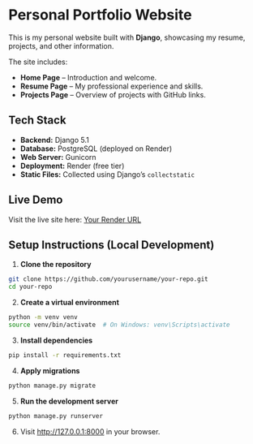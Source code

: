 # Personal Portfolio Website

This is my personal website built with **Django**, showcasing my resume, projects, and other information.  

The site includes:
- **Home Page** – Introduction and welcome.
- **Resume Page** – My professional experience and skills.
- **Projects Page** – Overview of projects with GitHub links.

## Tech Stack

- **Backend:** Django 5.1
- **Database:** PostgreSQL (deployed on Render)
- **Web Server:** Gunicorn
- **Deployment:** Render (free tier)
- **Static Files:** Collected using Django’s `collectstatic`

## Live Demo

Visit the live site here: [Your Render URL](https://your-app.onrender.com)

## Setup Instructions (Local Development)

1. **Clone the repository**
```bash
git clone https://github.com/yourusername/your-repo.git
cd your-repo
```

2. **Create a virtual environment**
```bash
python -m venv venv
source venv/bin/activate  # On Windows: venv\Scripts\activate
```

3. **Install dependencies**
```bash
pip install -r requirements.txt
```

4. **Apply migrations**
```bash
python manage.py migrate
```

5. **Run the development server**
```bash
python manage.py runserver
```

6. Visit http://127.0.0.1:8000 in your browser.